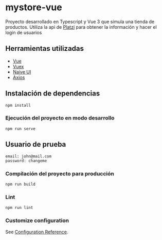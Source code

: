 # mystore-vue

Proyecto desarrollado en Typescript y Vue 3 que simula una tienda de productos.
Utiliza la api de [Platzi](https://fakeapi.platzi.com/) para obtener la información y hacer el login de usuarios

## Herramientas utilizadas

- [Vue](https://vuejs.org/)
- [Vuex](https://vuex.vuejs.org/)
- [Naive UI](https://www.naiveui.com/en-US/os-theme)
- [Axios](https://www.npmjs.com/package/axios)

## Instalación de dependencias

```
npm install
```

### Ejecución del proyecto en modo desarrollo

```
npm run serve
```

## Usuario de prueba

```
email: john@mail.com
password: changeme
```

### Compilación del proyecto para producción

```
npm run build
```

### Lint

```
npm run lint
```

### Customize configuration

See [Configuration Reference](https://cli.vuejs.org/config/).
